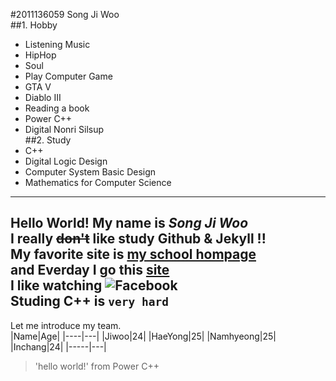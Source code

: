 #2011136059 Song Ji Woo  
##1. Hobby  
- Listening Music  
 - HipHop  
 - Soul  
- Play Computer Game  
 - GTA V  
 - Diablo III  
- Reading a book  
 - Power C++  
 - Digital Nonri Silsup  
##2. Study  
- C++  
- Digital Logic Design  
- Computer System Basic Design  
- Mathematics for Computer Science  
  
  
---
  
  
Hello World! My name is ***Song Ji Woo***  
I really ~~don't~~ like study Github & Jekyll !!  
My favorite site is [my school hompage](http://www.kut.ac.kr)  
and Everday I go this [site](http://www.naver.com "Naver")  
I like watching ![Facebook](http://on.fb.me/1bBFd8h)  
Studing C++ is `very hard`  
---
Let me introduce my team.  
|Name|Age|
|----|---|
|Jiwoo|24|
|HaeYong|25|
|Namhyeong|25|
|Inchang|24|
|-----|---|
  
>'hello world!' from Power C++  
